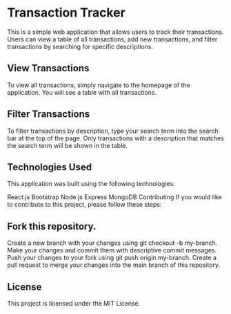 # Transaction Tracker
This is a simple web application that allows users to track their transactions. Users can view a table of all transactions, add new transactions, and filter transactions by searching for specific descriptions.

## View Transactions
To view all transactions, simply navigate to the homepage of the application. You will see a table with all transactions.

## Filter Transactions
To filter transactions by description, type your search term into the search bar at the top of the page. Only transactions with a description that matches the search term will be shown in the table.

## Technologies Used
This application was built using the following technologies:

React.js
Bootstrap
Node.js
Express
MongoDB
Contributing
If you would like to contribute to this project, please follow these steps:

## Fork this repository.
Create a new branch with your changes using git checkout -b my-branch.
Make your changes and commit them with descriptive commit messages.
Push your changes to your fork using git push origin my-branch.
Create a pull request to merge your changes into the main branch of this repository.
## License
This project is licensed under the MIT License.